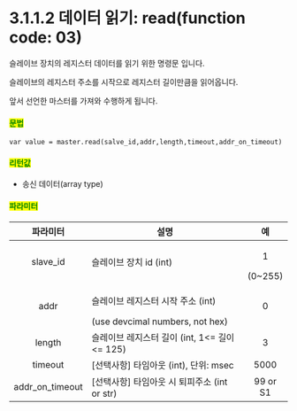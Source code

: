 ﻿# 3.1.1.2 데이터 읽기: read(function code: 03)

슬레이브 장치의 레지스터 데이터를 읽기 위한 명령문 입니다.

슬레이브의 레지스터 주소를 시작으로 레지스터 길이만큼을 읽어옵니다. 

앞서 선언한 마스터를 가져와 수행하게 됩니다.

#### <mark style="color:green;">문법</mark>

```
var value = master.read(salve_id,addr,length,timeout,addr_on_timeout)
```

#### <mark style="color:green;">리턴값</mark>
- 송신 데이터(array type)

#### <mark style="color:green;">파라미터</mark>

|파라미터| 설명                                                                                                    |    예    |
| :---: | ------------------------------------------------------------------------------------------------------- | :-------: |
| slave_id | 슬레이브 장치 id (int)                                         | <p>1</p>(0~255) |
|   addr  | <p>슬레이브 레지스터 시작 주소 (int)</p> (use devcimal numbers, not hex)      |  0  |
|  length  | 슬레이브 레지스터 길이 (int, 1<= 길이 <= 125)                                                   | 3 |
|  timeout    |[선택사항]  타임아웃 (int), 단위: msec                                                      | 5000 |
|  addr_on_timeout    |[선택사항]  타임아웃 시 퇴피주소 (int or str)                                                      | 99 or S1 |

